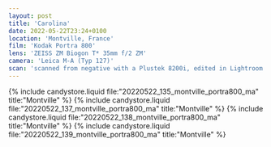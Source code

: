 ```yaml
---
layout: post
title: 'Carolina'
date: 2022-05-22T23:24+0100
location: 'Montville, France'
film: 'Kodak Portra 800'
lens: 'ZEISS ZM Biogon T* 35mm f/2 ZM'
camera: 'Leica M-A (Typ 127)'
scan: 'scanned from negative with a Plustek 8200i, edited in Lightroom'
---
```


{% include candystore.liquid file:"20220522_135_montville_portra800_ma" title:"Montville" %}
{% include candystore.liquid file:"20220522_137_montville_portra800_ma" title:"Montville" %}
{% include candystore.liquid file:"20220522_138_montville_portra800_ma" title:"Montville" %}
{% include candystore.liquid file:"20220522_139_montville_portra800_ma" title:"Montville" %}